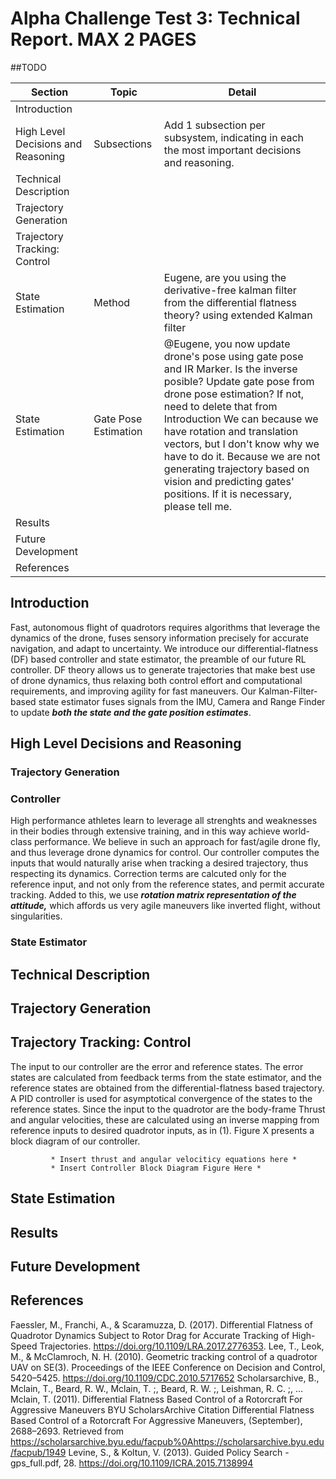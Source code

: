 # Alpha Challenge Test 3: Technical Report. MAX 2 PAGES

##TODO

|Section|Topic|Detail|
|---|---|---|
|Introduction|||
|High Level Decisions and Reasoning| Subsections| Add 1 subsection per subsystem, indicating in each the most important decisions and reasoning.|
|Technical Description|||
|Trajectory Generation|||
|Trajectory Tracking: Control|||
|State Estimation| Method| Eugene, are you using the derivative-free kalman filter from the differential flatness theory? using extended Kalman filter|
|State Estimation| Gate Pose Estimation| @Eugene, you now update drone's pose using gate pose and IR Marker. Is the inverse posible? Update gate pose from drone pose estimation? If not, need to delete that from Introduction   We can because we have rotation and translation vectors, but I don't know why we have to do it. Because we are not generating trajectory based on vision and predicting gates' positions. If it is necessary, please tell me.|
|Results|||
|Future Development|||
|References|||

## Introduction

Fast, autonomous flight of quadrotors requires algorithms that leverage the dynamics of the drone, fuses sensory information precisely for accurate navigation, and adapt to uncertainty. We introduce our differential-flatness (DF) based controller and state estimator, the preamble of our future RL controller. DF theory allows us to generate trajectories that make best use of drone dynamics, thus relaxing both control effort and computational requirements, and improving agility for fast maneuvers. Our Kalman-Filter-based state estimator fuses signals from the IMU, Camera and Range Finder to update ***both the state and the gate position estimates***.       


## High Level Decisions and Reasoning

### Trajectory Generation

### Controller
High performance athletes learn to leverage all strenghts and weaknesses in their bodies through extensive training, and in this way achieve world-class performance. We believe in such an approach for fast/agile drone fly, and thus leverage drone dynamics for control. Our controller computes the inputs that would naturally arise when tracking a desired trajectory, thus respecting its dynamics. Correction terms are calcuted only for the reference input, and not only from the reference states, and permit accurate tracking. Added to this, we use ***rotation matrix representation of the attitude,*** which affords us very agile maneuvers like inverted flight, without singularities. 

### State Estimator

## Technical Description



## Trajectory Generation

## Trajectory Tracking: Control

The input to our controller are the error and reference states. The error states are calculated from feedback terms from the state estimator, and the reference states are obtained from the differential-flatness based trajectory. A PID controller is used for asymptotical convergence of the states to the reference states. Since the input to the quadrotor are the body-frame Thrust and angular velocities, these are calculated using an inverse mapping from reference inputs to desired quadrotor inputs, as in (1). Figure X presents a block diagram of our controller. 

             * Insert thrust and angular velociticy equations here *
             * Insert Controller Block Diagram Figure Here *






## State Estimation

## Results

## Future Development

## References
Faessler, M., Franchi, A., & Scaramuzza, D. (2017). Differential Flatness of Quadrotor Dynamics Subject to Rotor Drag for Accurate Tracking of High-Speed Trajectories. https://doi.org/10.1109/LRA.2017.2776353.
Lee, T., Leok, M., & McClamroch, N. H. (2010). Geometric tracking control of a quadrotor UAV on SE(3). Proceedings of the IEEE Conference on Decision and Control, 5420–5425. https://doi.org/10.1109/CDC.2010.5717652
Scholarsarchive, B., Mclain, T., Beard, R. W., Mclain, T. ;, Beard, R. W. ;, Leishman, R. C. ;, … Mclain, T. (2011). Differential Flatness Based Control of a Rotorcraft For Aggressive Maneuvers BYU ScholarsArchive Citation Differential Flatness Based Control of a Rotorcraft For Aggressive Maneuvers, (September), 2688–2693. Retrieved from https://scholarsarchive.byu.edu/facpub%0Ahttps://scholarsarchive.byu.edu/facpub/1949
Levine, S., & Koltun, V. (2013). Guided Policy Search - gps_full.pdf, 28. https://doi.org/10.1109/ICRA.2015.7138994




